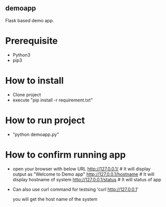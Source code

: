 ## demoapp
Flask based demo app.

# Prerequisite
 - Python3
 - pip3

# How to install
- Clone project 
- execute "pip install -r requirement.txt"

# How to run project 
- "python demoapp.py"

# How to confirm running app
- open your browser with below URL
    http://127.0.0.1/   # It will display output as "Welcome to Demo app"
    http://127.0.0.1/hostname # It will display hostname of system
    http://127.0.0.1/status # It will status of app

- Can also use curl command for testsing
  'curl http://127.0.0.1'

 
   you will get the host name of the system 
       
       
